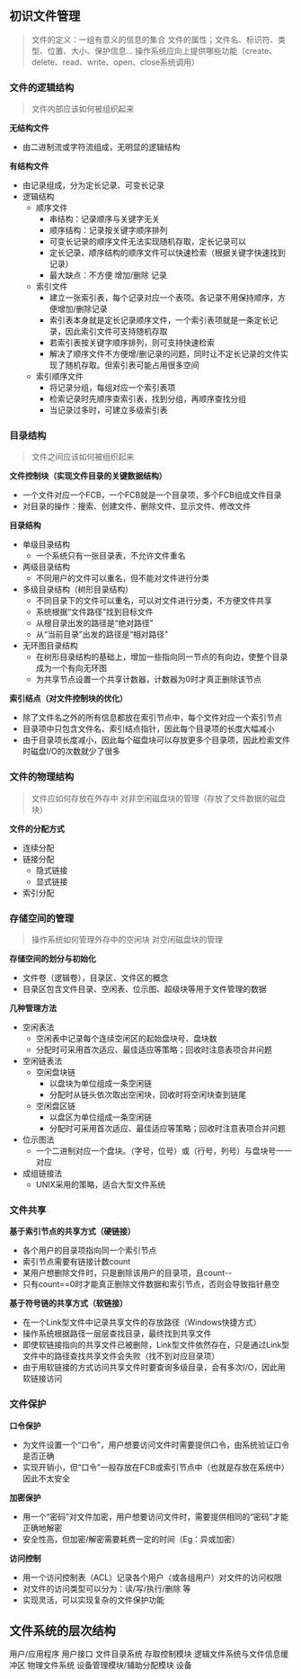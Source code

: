 ## 初识文件管理
> 文件的定义：一组有意义的信息的集合
文件的属性；文件名、标识符、类型、位置、大小、保护信息...
操作系统应向上提供哪些功能（create、delete、read、write、open、close系统调用）

### 文件的逻辑结构
> 文件内部应该如何被组织起来

**无结构文件**

- 由二进制流或字符流组成，无明显的逻辑结构

**有结构文件**

- 由记录组成，分为定长记录、可变长记录
- 逻辑结构
   - 顺序文件
      - 串结构：记录顺序与关键字无关
      - 顺序结构：记录按关键字顺序排列
      - 可变长记录的顺序文件无法实现随机存取，定长记录可以
      - 定长记录、顺序结构的顺序文件可以快速检索（根据关键字快速找到记录）
      - 最大缺点：不方便 增加/删除 记录
   - 索引文件
      - 建立一张索引表，每个记录对应一个表项。各记录不用保持顺序，方便增加/删除记录
      - 索引表本身就是定长记录顺序文件，一个索引表项就是一条定长记录，因此索引文件可支持随机存取
      - 若索引表按关键字顺序排列，则可支持快速检索
      - 解决了顺序文件不方便增/删记录的问题，同时让不定长记录的文件实现了随机存取。但索引表可能占用很多空间
   - 索引顺序文件
      - 将记录分组，每组对应一个索引表项
      - 检索记录时先顺序查索引表，找到分组，再顺序查找分组
      - 当记录过多时，可建立多级索引表
### 目录结构
> 文件之间应该如何被组织起来

**文件控制块（实现文件目录的关键数据结构）**

- 一个文件对应一个FCB，一个FCB就是一个目录项，多个FCB组成文件目录
- 对目录的操作：搜索、创建文件、删除文件、显示文件、修改文件

**目录结构**

- 单级目录结构
   - 一个系统只有一张目录表，不允许文件重名
- 两级目录结构
   - 不同用户的文件可以重名，但不能对文件进行分类
- 多级目录结构（树形目录结构）
   - 不同目录下的文件可以重名，可以对文件进行分类，不方便文件共享
   - 系统根据“文件路径”找到目标文件
   - 从根目录出发的路径是“绝对路径”
   - 从“当前目录”出发的路径是“相对路径”
- 无环图目录结构
   - 在树形目录结构的基础上，增加一些指向同一节点的有向边，使整个目录成为一个有向无环图
   - 为共享节点设置一个共享计数器，计数器为0时才真正删除该节点

**索引结点（对文件控制块的优化）**

- 除了文件名之外的所有信息都放在索引节点中，每个文件对应一个索引节点
- 目录项中只包含文件名、索引结点指针，因此每个目录项的长度大幅减小
- 由于目录项长度减小，因此每个磁盘块可以存放更多个目录项，因此检索文件时磁盘I/O的次数就少了很多
### 文件的物理结构
> 文件应如何存放在外存中
对非空闲磁盘块的管理（存放了文件数据的磁盘块）

**文件的分配方式**

- 连续分配
- 链接分配
   - 隐式链接
   - 显式链接
- 索引分配
### 存储空间的管理
> 操作系统如何管理外存中的空闲块
对空闲磁盘块的管理

**存储空间的划分与初始化**

- 文件卷（逻辑卷），目录区、文件区的概念
- 目录区包含文件目录、空闲表、位示图、超级块等用于文件管理的数据

**几种管理方法**

- 空闲表法
   - 空闲表中记录每个连续空闲区的起始盘块号、盘块数
   - 分配时可采用首次适应、最佳适应等策略；回收时注意表项合并问题
- 空闲链表法
   - 空闲盘块链
      - 以盘块为单位组成一条空闲链
      - 分配时从链头依次取出空闲块，回收时将空闲块查到链尾
   - 空闲盘区链
      - 以盘区为单位组成一条空闲链
      - 分配时可采用首次适应、最佳适应等策略；回收时注意表项合并问题
- 位示图法
   - 一个二进制对应一个盘块。（字号，位号）或（行号，列号）与盘块号一一对应
- 成组链接法
   - UNIX采用的策略，适合大型文件系统
### 文件共享
**基于索引节点的共享方式（硬链接）**

- 各个用户的目录项指向同一个索引节点
- 索引节点需要有链接计数count
- 某用户想删除文件时，只是删除该用户的目录项，且count--
- 只有count==0时才能真正删除文件数据和索引节点，否则会导致指针悬空

**基于符号链的共享方式（软链接）**

- 在一个Link型文件中记录共享文件的存放路径（Windows快捷方式）
- 操作系统根据路径一层层查找目录，最终找到共享文件
- 即使软链接指向的共享文件已被删除，Link型文件依然存在，只是通过Link型文件中的路径查找共享文件会失败（找不到对应目录项）
- 由于用软链接的方式访问共享文件时要查询多级目录，会有多次I/O，因此用软链接访问
### 文件保护
**口令保护**

- 为文件设置一个“口令”，用户想要访问文件时需要提供口令，由系统验证口令是否正确
- 实现开销小，但“口令”一般存放在FCB或索引节点中（也就是存放在系统中）因此不太安全

**加密保护**

- 用一个“密码”对文件加密，用户想要访问文件时，需要提供相同的“密码”才能正确地解密
- 安全性高，但加密/解密需要耗费一定的时间（Eg：异或加密）

**访问控制**

- 用一个访问控制表（ACL）记录各个用户（或各组用户）对文件的访问权限
- 对文件的访问类型可以分为：读/写/执行/删除 等
- 实现灵活，可以实现复杂的文件保护功能
## 文件系统的层次结构
用户/应用程序
用户接口
文件目录系统
存取控制模块
逻辑文件系统与文件信息缓冲区
物理文件系统
设备管理模块/辅助分配模块
设备

